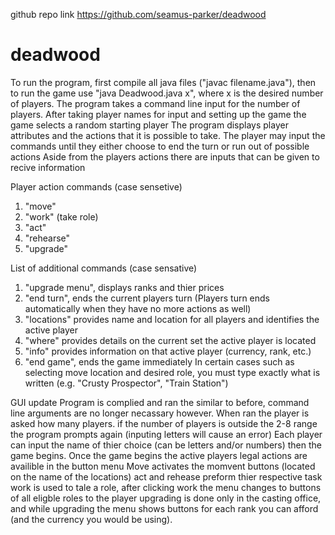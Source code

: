 github repo link https://github.com/seamus-parker/deadwood
# deadwood
To run the program, first compile all java files ("javac filename.java"), then to run the game use "java Deadwood.java x", where x is the desired number of players.
The program takes a command line input for the number of players.
After taking player names for input and setting up the game the game selects a random starting player
The program displays player attributes and the actions that it is possible to take.
The player may input the commands until they either choose to end the turn or run out of possible actions
Aside from the players actions there are inputs that can be given to recive information

Player action commands (case sensetive)
1. "move"
2. "work" (take role)
3. "act"
4. "rehearse"
5. "upgrade"

   
List of additional commands (case sensative)
1. "upgrade menu", displays ranks and thier prices
2. "end turn", ends the current players turn (Players turn ends automatically when they have no more actions as well)
3. "locations" provides name and location for all players and identifies the active player
4. "where" provides details on the current set the active player is located
5. "info" provides information on that active player (currency, rank, etc.)
6. "end game", ends the game immediately
In certain cases such as selecting move location and desired role, you must type exactly what is written (e.g. "Crusty Prospector", "Train Station")


GUI update
Program is complied and ran the similar to before, command line arguments are no longer necassary however.
When ran the player is asked how many players. if the number of players is outside the 2-8 range the program prompts again
(inputing letters will cause an error) 
Each player can input the name of thier choice (can be letters and/or numbers) then the game begins.
Once the game begins the active players legal actions are availible in the button menu
Move activates the momvent buttons (located on the name of the locations)
act and rehease preform thier respective task
work is used to tale a role, after clicking work the menu changes to buttons of all eligble roles to the player
upgrading is done only in the casting office, and while upgrading the menu shows buttons for each rank you can afford 
(and the currency you would be using).
